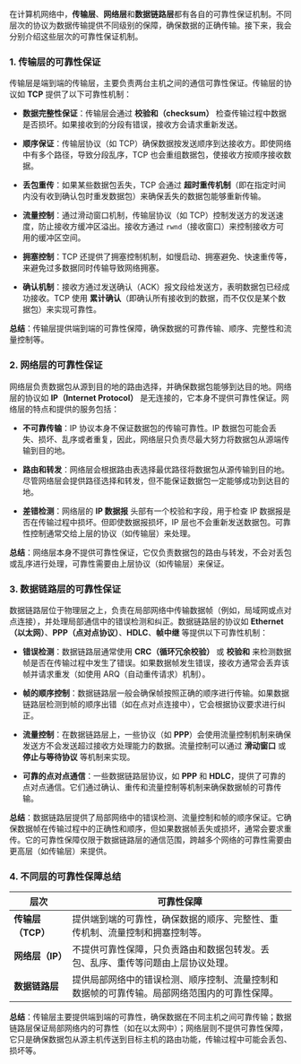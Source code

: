 在计算机网络中，**传输层**、**网络层**和**数据链路层**都有各自的可靠性保证机制。不同层次的协议为数据传输提供不同级别的保障，确保数据的正确传输。接下来，我会分别介绍这些层次的可靠性保证机制。

### 1. **传输层的可靠性保证**

传输层是端到端的传输层，主要负责两台主机之间的通信可靠性保证。传输层的协议如 **TCP** 提供了以下可靠性机制：

- **数据完整性保证**：传输层会通过 **校验和（checksum）** 检查传输过程中数据是否损坏。如果接收到的分段有错误，接收方会请求重新发送。
  
- **顺序保证**：传输层协议（如 TCP）确保数据按发送顺序到达接收方。即使网络中有多个路径，导致分段乱序，TCP 也会重组数据包，使接收方按顺序接收数据。

- **丢包重传**：如果某些数据包丢失，TCP 会通过 **超时重传机制**（即在指定时间内没有收到确认包时重发数据包）来确保丢失的数据包能够重新传输。

- **流量控制**：通过滑动窗口机制，传输层协议（如 TCP）控制发送方的发送速度，防止接收方缓冲区溢出。接收方通过 `rwnd`（接收窗口）来控制接收方可用的缓冲区空间。

- **拥塞控制**：TCP 还提供了拥塞控制机制，如慢启动、拥塞避免、快速重传等，来避免过多数据同时传输导致网络拥塞。

- **确认机制**：接收方通过发送确认（ACK）报文段给发送方，表明数据包已经成功接收。TCP 使用 **累计确认**（即确认所有接收到的数据，而不仅仅是某个数据包）来实现可靠性。

**总结**：传输层提供端到端的可靠性保障，确保数据的可靠传输、顺序、完整性和流量控制等。

### 2. **网络层的可靠性保证**

网络层负责数据包从源到目的地的路由选择，并确保数据包能够到达目的地。网络层的协议如 **IP（Internet Protocol）** 是无连接的，它本身不提供可靠性保证。网络层的特点和提供的服务包括：

- **不可靠传输**：IP 协议本身不保证数据包的传输可靠性。IP 数据包可能会丢失、损坏、乱序或者重复，因此，网络层只负责尽最大努力将数据包从源端传输到目的地。

- **路由和转发**：网络层会根据路由表选择最优路径将数据包从源传输到目的地。尽管网络层会提供路径选择和转发，但不能保证数据包一定能够成功到达目的地。

- **差错检测**：网络层的 **IP 数据报** 头部有一个校验和字段，用于检查 IP 数据报是否在传输过程中损坏。但即使数据报损坏，IP 层也不会重新发送数据包。可靠性控制通常交给上层的协议（如传输层）来处理。

**总结**：网络层本身不提供可靠性保证，它仅负责数据包的路由与转发，不会对丢包或乱序进行处理，可靠性需要由上层协议（如传输层）来保证。

### 3. **数据链路层的可靠性保证**

数据链路层位于物理层之上，负责在局部网络中传输数据帧（例如，局域网或点对点连接），并处理局部通信中的错误检测和纠正。数据链路层的协议如 **Ethernet（以太网）**、**PPP（点对点协议）**、**HDLC**、**帧中继** 等提供以下可靠性机制：

- **错误检测**：数据链路层通常使用 **CRC（循环冗余校验）** 或 **校验和** 来检测数据帧是否在传输过程中发生了错误。如果数据帧发生错误，接收方通常会丢弃该帧并请求重发（如使用 ARQ（自动重传请求）机制）。

- **帧的顺序控制**：数据链路层一般会确保帧按照正确的顺序进行传输。如果数据链路层检测到帧的顺序出错（如在点对点连接中），它会根据协议要求进行纠正。

- **流量控制**：在数据链路层上，一些协议（如 **PPP**）会使用流量控制机制来确保发送方不会发送超过接收方处理能力的数据。流量控制可以通过 **滑动窗口** 或 **停止与等待协议** 等机制来实现。

- **可靠的点对点通信**：一些数据链路层协议，如 **PPP** 和 **HDLC**，提供了可靠的点对点通信。它们通过确认、重传和流量控制等机制来确保数据帧的可靠传输。

**总结**：数据链路层提供了局部网络中的错误检测、流量控制和帧的顺序保证。它确保数据帧在传输过程中的正确性和顺序，但如果数据帧丢失或损坏，通常会要求重传。它的可靠性保障仅限于数据链路层的通信范围，跨越多个网络的可靠性需要由更高层（如传输层）来提供。

### 4. **不同层的可靠性保障总结**

| 层次 | 可靠性保障 |
|------|------------|
| **传输层（TCP）** | 提供端到端的可靠性，确保数据的顺序、完整性、重传机制、流量控制和拥塞控制等。 |
| **网络层（IP）** | 不提供可靠性保障，只负责路由和数据包转发。丢包、乱序、重传等问题由上层协议处理。 |
| **数据链路层** | 提供局部网络中的错误检测、顺序控制、流量控制和数据帧的可靠传输。局部网络范围内的可靠性保障。 |

**总结**：传输层主要提供端到端的可靠性，确保数据在不同主机之间可靠传输；数据链路层保证局部网络内的可靠性（如在以太网中）；网络层则不提供可靠性保障，它只是确保数据包从源主机传送到目标主机的路由功能，传输过程中可能会丢包、损坏等。